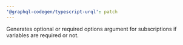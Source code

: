 ```yaml
---
'@graphql-codegen/typescript-urql': patch
---
```


Generates optional or required options argument for subscriptions if variables are required or not.
